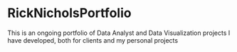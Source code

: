 # RickNicholsPortfolio
This is an ongoing portfolio of Data Analyst and Data Visualization projects I have developed, both for clients and my personal projects
